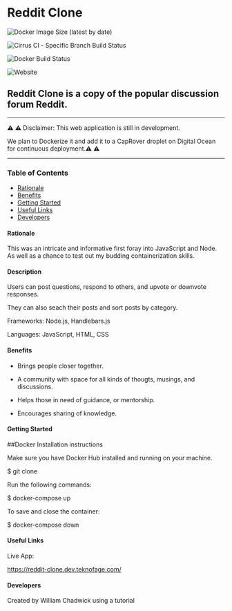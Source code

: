 <!-- Headings -->
# **Reddit Clone**

![Docker Image Size (latest by date)](https://img.shields.io/docker/image-size/teknofage/reddit-clone?sort=date&style=for-the-badge)

![Cirrus CI - Specific Branch Build Status](https://img.shields.io/cirrus/github/teknofage/reddit-clone/production?style=for-the-badge)

![Docker Build Status](https://img.shields.io/docker/build/teknofage/reddit-clone?style=for-the-badge)

![Website](https://img.shields.io/website?down_color=light%20grey&down_message=offline&style=for-the-badge&up_color=green&up_message=online&url=https%3A%2F%2Freddit-clone.dev.teknofage.com)

## Reddit Clone is a copy of the popular discussion forum Reddit.

___

⚠️ ⚠️ Disclaimer: This web application is still in development. 

We plan to Dockerize it and add it to a CapRover droplet on Digital Ocean for continuous deployment.⚠️ ⚠️ 
___


### Table of Contents

* [Rationale](#Rationale)
* [Benefits](#Benefits)
* [Getting Started](#Getting_Started)
* [Useful Links](#Useful_Links)
* [Developers](#Developers)


#### Rationale

This was an intricate and informative first foray into JavaScript and Node. As well as a chance to test out my budding containerization skills.


#### Description

Users can post questions, respond to others, and upvote or downvote responses. 

They can also seach their posts and sort posts by category.


Frameworks: Node.js, Handlebars.js

Languages: JavaScript, HTML, CSS


#### Benefits

- Brings people closer together. 

- A community with space for all kinds of thougts, musings, and discussions.

- Helps those in need of guidance, or mentorship.

- Encourages sharing of knowledge.


#### Getting Started

##Docker Installation instructions

Make sure you have Docker Hub installed and running on your machine.

$ git clone

Run the following commands:

$ docker-compose up

To save and close the container:

$ docker-compose down




#### Useful Links

Live App: 

https://reddit-clone.dev.teknofage.com/

#### Developers

Created by William Chadwick using a tutorial
